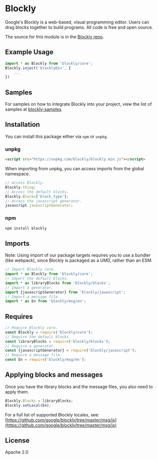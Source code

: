 # Blockly

Google's Blockly is a web-based, visual programming editor. Users can drag
blocks together to build programs. All code is free and open source.

The source for this module is in the [Blockly repo](http://github.com/google/blockly).

## Example Usage

```js
import * as Blockly from 'blockly/core';
Blockly.inject('blocklyDiv', {
    ...
})
```

## Samples

For samples on how to integrate Blockly into your project, view the list of samples at [blockly-samples](https://github.com/google/blockly-samples).

## Installation

You can install this package either via `npm` or `unpkg`.

### unpkg

```html
<script src="https://unpkg.com/blockly/blockly.min.js"></script>
```

When importing from unpkg, you can access imports from the global namespace.

```js
// Access Blockly.
Blockly.thing;
// Access the default blocks.
Blockly.Blocks['block_type'];
// Access the javascript generator.
javascript.javascriptGenerator;
```

### npm

```bash
npm install blockly
```

## Imports

Note: Using import of our package targets requires you to use a bundler (like webpack), since Blockly is packaged as a UMD, rather than an ESM.

```js
// Import Blockly core.
import * as Blockly from 'blockly/core';
// Import the default blocks.
import * as libraryBlocks from 'blockly/blocks';
// Import a generator.
import {javascriptGenerator} from 'blockly/javascript';
// Import a message file.
import * as En from 'blockly/msg/en';
```

## Requires

```js
// Require Blockly core.
const Blockly = require('blockly/core');
// Require the default blocks.
const libraryBlocks = require('blockly/blocks');
// Require a generator.
const {javascriptGenerator} = require('blockly/javascript');
// Require a message file.
const En = require('blockly/msg/en');
```

## Applying blocks and messages

Once you have the library blocks and the message files, you also need to apply
them.

```js
Blockly.Blocks = libraryBlocks;
Blockly.setLocal(En);
```

For a full list of supported Blockly locales, see: [https://github.com/google/blockly/tree/master/msg/js](https://github.com/google/blockly/tree/master/msg/js)

## License

Apache 2.0

